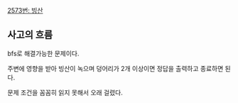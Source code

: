 [2573번: 빙산](https://www.acmicpc.net/problem/2573)

## 사고의 흐름

bfs로 해결가능한 문제이다.

주변에 영향을 받아 빙산이 녹으며 덩어리가 2개 이상이면 정답을 출력하고 종료하면 된다.

문제 조건을 꼼꼼히 읽지 못해서 오래 걸렸다.

